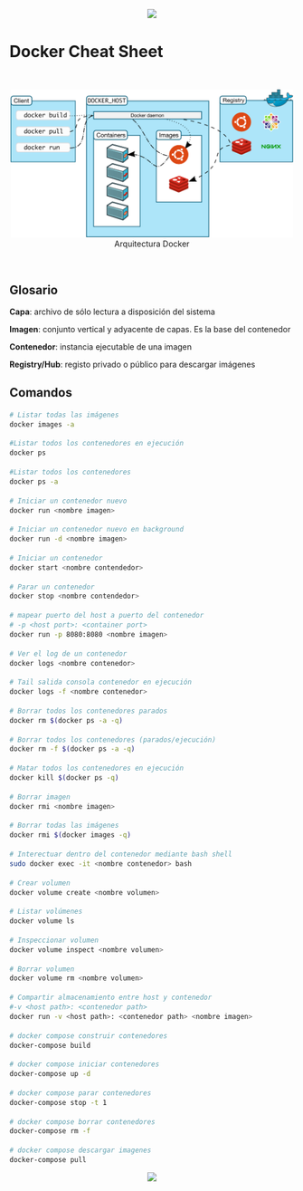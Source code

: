 <p align="center">
    <img src="../resources/header.png">
</p>

# Docker Cheat Sheet
<br/>
<p align="center">
<img src="resources/architecture.svg" width="500">
<br/>
Arquitectura Docker
</p>
<br/>

## Glosario

**Capa**: archivo de sólo lectura a disposición del sistema

**Imagen**: conjunto vertical y adyacente de capas. Es la base del contenedor

**Contenedor**: instancia ejecutable de una imagen 

**Registry/Hub**: registo privado o público para descargar imágenes

## Comandos

```sh
# Listar todas las imágenes
docker images -a

#Listar todos los contenedores en ejecución
docker ps

#Listar todos los contenedores
docker ps -a

# Iniciar un contenedor nuevo
docker run <nombre imagen>

# Iniciar un contenedor nuevo en background
docker run -d <nombre imagen>

# Iniciar un contenedor
docker start <nombre contendedor>

# Parar un contenedor
docker stop <nombre contendedor>

# mapear puerto del host a puerto del contenedor
# -p <host port>: <container port>
docker run -p 8080:8080 <nombre imagen>

# Ver el log de un contenedor
docker logs <nombre contenedor>

# Tail salida consola contenedor en ejecución
docker logs -f <nombre contenedor>

# Borrar todos los contenedores parados 
docker rm $(docker ps -a -q)

# Borrar todos los contenedores (parados/ejecución)
docker rm -f $(docker ps -a -q)

# Matar todos los contenedores en ejecución
docker kill $(docker ps -q)

# Borrar imagen
docker rmi <nombre imagen>

# Borrar todas las imágenes
docker rmi $(docker images -q)

# Interectuar dentro del contenedor mediante bash shell
sudo docker exec -it <nombre contenedor> bash

# Crear volumen
docker volume create <nombre volumen>

# Listar volúmenes
docker volume ls

# Inspeccionar volumen
docker volume inspect <nombre volumen>

# Borrar volumen
docker volume rm <nombre volumen>

# Compartir almacenamiento entre host y contenedor
#-v <host path>: <contenedor path>
docker run -v <host path>: <contenedor path> <nombre imagen>

# docker compose construir contenedores
docker-compose build

# docker compose iniciar contenedores
docker-compose up -d

# docker compose parar contenedores
docker-compose stop -t 1

# docker compose borrar contenedores
docker-compose rm -f

# docker compose descargar imagenes
docker-compose pull
```
	
<p align="center">
    <img src="../resources/header.png">
</p>